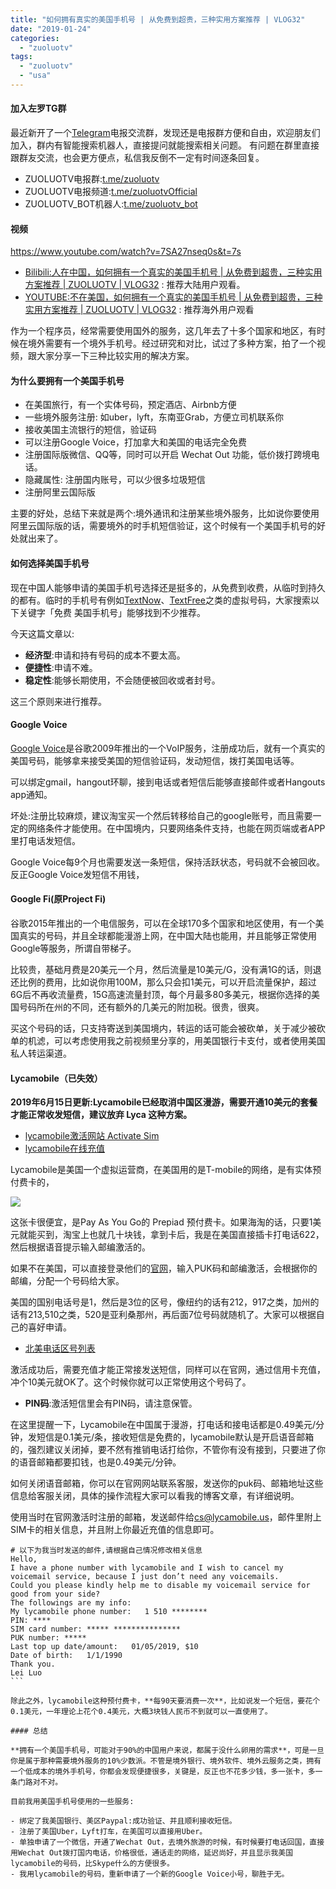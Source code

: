 ```yaml
---
title: "如何拥有真实的美国手机号 | 从免费到超贵，三种实用方案推荐 | VLOG32"
date: "2019-01-24"
categories: 
  - "zuoluotv"
tags: 
  - "zuoluotv"
  - "usa"
---
```


#### 加入左罗TG群

最近新开了一个[Telegram](https://telegram.org)电报交流群，发现还是电报群方便和自由，欢迎朋友们加入，群内有智能搜索机器人，直接提问就能搜索相关问题。 有问题在群里直接跟群友交流，也会更方便点，私信我反倒不一定有时间逐条回复。

- ZUOLUOTV电报群:[t.me/zuoluotv](https://t.me/zuoluotv)
- ZUOLUOTV电报频道:[t.me/zuoluotvOfficial](https://t.me/zuoluotvofficial)
- ZUOLUOTV\_BOT机器人:[t.me/zuoluotv\_bot](https://t.me/zuoluotv_bot)

#### 视频

https://www.youtube.com/watch?v=7SA27nseq0s&t=7s

- [Bilibili:人在中国，如何拥有一个真实的美国手机号 | 从免费到超贵，三种实用方案推荐 | ZUOLUOTV | VLOG32](https://www.bilibili.com/video/av41610616) : 推荐大陆用户观看。
- [YOUTUBE:不在美国，如何拥有一个真实的美国手机号 | 从免费到超贵，三种实用方案推荐 | ZUOLUOTV | VLOG32](https://www.youtube.com/watch?v=7SA27nseq0s&t=7s) : 推荐海外用户观看

作为一个程序员，经常需要使用国外的服务，这几年去了十多个国家和地区，有时候在境外需要有一个境外手机号。经过研究和对比，试过了多种方案，拍了一个视频，跟大家分享一下三种比较实用的解决方案。

#### 为什么要拥有一个美国手机号

- 在美国旅行，有一个实体号码，预定酒店、Airbnb方便
- 一些境外服务注册: 如uber，lyft，东南亚Grab，方便立司机联系你
- 接收美国主流银行的短信，验证码
- 可以注册Google Voice，打加拿大和美国的电话完全免费
- 注册国际版微信、QQ等，同时可以开启 Wechat Out 功能，低价拨打跨境电话。
- 隐藏属性: 注册国内账号，可以少很多垃圾短信
- 注册阿里云国际版

主要的好处，总结下来就是两个:境外通讯和注册某些境外服务，比如说你要使用阿里云国际版的话，需要境外的时手机短信验证，这个时候有一个美国手机号的好处就出来了。

#### 如何选择美国手机号

现在中国人能够申请的美国手机号选择还是挺多的，从免费到收费，从临时到持久的都有。临时的手机号有例如[TextNow](https://www.textnow.com/)、[TextFree](https://www.pinger.com/text-free/)之类的虚拟号码，大家搜索以下关键字「免费 美国手机号」能够找到不少推荐。

今天这篇文章以:

- **经济型**:申请和持有号码的成本不要太高。
- **便捷性**:申请不难。
- **稳定性**:能够长期使用，不会随便被回收或者封号。

这三个原则来进行推荐。

#### Google Voice

[Google Voice](https://voice.google.com/u/0/calls)是谷歌2009年推出的一个VoIP服务，注册成功后，就有一个真实的美国号码，能够拿来接受美国的短信验证码，发动短信，拨打美国电话等。

可以绑定gmail，hangout环聊，接到电话或者短信后能够直接邮件或者Hangouts app通知。

坏处:注册比较麻烦，建议淘宝买一个然后转移给自己的google账号，而且需要一定的网络条件才能使用。在中国境内，只要网络条件支持，也能在网页端或者APP里打电话发短信。

Google Voice每9个月也需要发送一条短信，保持活跃状态，号码就不会被回收。反正Google Voice发短信不用钱，

#### Google Fi(原Project Fi)

谷歌2015年推出的一个电信服务，可以在全球170多个国家和地区使用，有一个美国真实的号码，并且全球都能漫游上网，在中国大陆也能用，并且能够正常使用Google等服务，所谓自带梯子。

比较贵，基础月费是20美元一个月，然后流量是10美元/G，没有满1G的话，则退还比例的费用，比如说你用100M，那么只会扣1美元，可以开启流量保护，超过6G后不再收流量费，15G高速流量封顶，每个月最多80多美元，根据你选择的美国号码所在州的不同，还有额外的几美元的附加税。很贵，很爽。

买这个号码的话，只支持寄送到美国境内，转运的话可能会被砍单，关于减少被砍单的机滤，可以考虑使用我之前视频里分享的，用美国银行卡支付，或者使用美国私人转运渠道。

#### Lycamobile（已失效）

**2019年6月15日更新:Lycamobile已经取消中国区漫游，需要开通10美元的套餐才能正常收发短信，建议放弃 Lyca 这种方案。**

- [lycamobile激活网站 Activate Sim](https://www.lycamobile.us/en/activate-sim/)
- [lycamobile在线充值](https://www.lycamobile.us/en/checkout/)

Lycamobile是美国一个虚拟运营商，在美国用的是T-mobile的网络，是有实体预付费卡的，

![](https://static.is26.com/blog/2019/01/phone/sim-card.jpg)

这张卡很便宜，是Pay As You Go的 Prepiad 预付费卡。如果海淘的话，只要1美元就能买到，淘宝上也就几十块钱，拿到卡后，我是在美国直接插卡打电话622，然后根据语音提示输入邮编激活的。

如果不在美国，可以直接登录他们的[官网](https://www.lycamobile.us/en/activate-sim/)，输入PUK码和邮编激活，会根据你的邮编，分配一个号码给大家。

美国的国别电话号是1，然后是3位的区号，像纽约的话有212，917之类，加州的话有213,510之类，520是亚利桑那州，再后面7位号码就随机了。大家可以根据自己的喜好申请。

- [北美电话区号列表](https://www.wikiwand.com/zh-hans/%E5%8C%97%E7%BE%8E%E7%94%B5%E8%AF%9D%E5%8C%BA%E5%8F%B7%E5%88%97%E8%A1%A8)

激活成功后，需要充值才能正常接发送短信，同样可以在官网，通过信用卡充值，冲个10美元就OK了。这个时候你就可以正常使用这个号码了。

- **PIN码**:激活短信里会有PIN码，请注意保管。

在这里提醒一下，Lycamobile在中国属于漫游，打电话和接电话都是0.49美元/分钟，发短信是0.1美元/条，接收短信是免费的，lycamobile默认是开启语音邮箱的，强烈建议关闭掉，要不然有推销电话打给你，不管你有没有接到，只要进了你的语音邮箱都要扣钱，也是0.49美元/分钟。

如何关闭语音邮箱，你可以在官网网站联系客服，发送你的puk码、邮箱地址这些信息给客服关闭，具体的操作流程大家可以看我的博客文章，有详细说明。

使用当时在官网激活时注册的邮箱，发送邮件给[cs@lycamobile.us](mailto:cs@lycamobile.us)，邮件里附上SIM卡的相关信息，并且附上你最近充值的信息即可。

````
# 以下为我当时发送的邮件,请根据自己情况修改相关信息
Hello,
I have a phone number with lycamobile and I wish to cancel my voicemail service, because I just don’t need any voicemails.
Could you please kindly help me to disable my voicemail service for good from your side?
The followings are my info:
My lycamobile phone number:   1 510 ********
PIN: ****
SIM card number: ***** ***************
PUK number: *****
Last top up date/amount:   01/05/2019, $10
Date of birth:   1/1/1990
Thank you.
Lei Luo
```

除此之外，lycamobile这种预付费卡，**每90天要消费一次**，比如说发一个短信，要花个0.1美元，一年理论上花个0.4美元，大概3块钱人民币不到就可以一直使用了。

#### 总结

**拥有一个美国手机号，可能对于90%的中国用户来说，都属于没什么卵用的需求**，可是一旦你是属于那种需要境外服务的10%少数派。不管是境外银行、境外软件、境外云服务之类，拥有一个低成本的境外手机号，你都会发现便捷很多，关键是，反正也不花多少钱，多一张卡，多一条门路对不对。

目前我用美国手机号使用的一些服务:

- 绑定了我美国银行、美区Paypal:成功验证、并且顺利接收短信。
- 注册了美国Uber，Lyft打车，在美国可以直接用Uber。
- 单独申请了一个微信，开通了Wechat Out，去境外旅游的时候，有时候要打电话回国，直接用Wechat Out拨打国内电话，价格很低，通话走的网络，延迟尚好，并且显示我美国lycamobile的号码，比Skype什么的方便很多。
- 我用lycamobile的号码，重新申请了一个新的Google Voice小号，聊胜于无。
